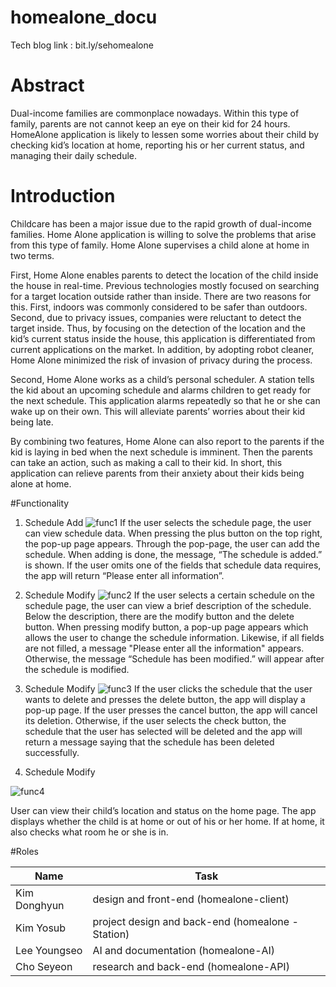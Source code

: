 # homealone_docu
Tech blog link : bit.ly/sehomealone

# Abstract
Dual-income families are commonplace nowadays. Within this type of family, parents are not cannot keep an eye on their kid for 24 hours. HomeAlone application is likely to lessen some worries about their child by checking kid’s location at home, reporting his or her current status, and managing their daily schedule. 

# Introduction
Childcare has been a major issue due to the rapid growth of dual-income families. Home Alone application is willing to solve the problems that arise from this type of family. Home Alone supervises a child alone at home in two terms.

First, Home Alone enables parents to detect the location of the child inside the house in real-time. Previous technologies mostly focused on searching for a target location outside rather than inside. There are two reasons for this. First, indoors was commonly considered to be safer than outdoors. Second, due to privacy issues, companies were reluctant to detect the target inside. Thus, by focusing on the detection of the location and the kid’s current status inside the house, this application is differentiated from current applications on the market. In addition, by adopting robot cleaner, Home Alone minimized the risk of invasion of privacy during the process.

Second, Home Alone works as a child’s personal scheduler. A station tells the kid about an upcoming schedule and alarms children to get ready for the next schedule. This application alarms repeatedly so that he or she can wake up on their own. This will alleviate parents’ worries about their kid being late.

By combining two features, Home Alone can also report to the parents if the kid is laying in bed when the next schedule is imminent. Then the parents can take an action, such as making a call to their kid. In short, this application can relieve parents from their anxiety about their kids being alone at home.

#Functionality
  1) Schedule Add
![func1](https://user-images.githubusercontent.com/117000243/207803139-9fea8d90-4e5e-45d3-bebf-7de86ff7b97b.png)
If the user selects the schedule page, the user can view schedule data. When pressing the plus button on the top right, the pop-up page appears. Through the pop-page, the user can add the schedule. When adding is done, the message, “The schedule is added.” is shown. If the user omits one of the fields that schedule data requires, the app will return “Please enter all information”.

  2) Schedule Modify 
![func2](https://user-images.githubusercontent.com/117000243/207808768-e1d8047e-f01b-436a-bfe6-12a3817a2671.png)
If the user selects a certain schedule on the schedule page, the user can view a brief description of the schedule. Below the description, there are the modify button and the delete button. When pressing modify button, a pop-up page appears which allows the user to change the schedule information. Likewise, if all fields are not filled, a message "Please enter all the information" appears. Otherwise, the message “Schedule has been modified.” will appear after the schedule is modified. 

  3) Schedule Modify
![func3](https://user-images.githubusercontent.com/117000243/207808781-2bbd2622-0443-4d28-9e76-8a32b0b890ce.png)
If the user clicks the schedule that the user wants to delete and presses the delete button, the app will display a pop-up page. If the user presses the cancel button, the app will cancel its deletion. Otherwise, if the user selects the check button, the schedule that the user has selected will be deleted and the app will return a message saying that the schedule has been deleted successfully.
  4) Schedule Modify

![func4](https://user-images.githubusercontent.com/117000243/207808786-6e929905-6166-4eeb-85ce-591f25d28cd4.png)

User can view their child’s location and status on the home page. The app displays whether the child is at home or out of his or her home. If at home, it also checks what room he or she is in.

#Roles

|Name|Task|
|----|----|
|Kim Donghyun|design and front-end (homealone-client)|
|Kim Yosub|project design and back-end (homealone - Station)|
|Lee Youngseo|AI and documentation (homealone-AI)|
|Cho Seyeon|research and back-end (homealone-API)|

